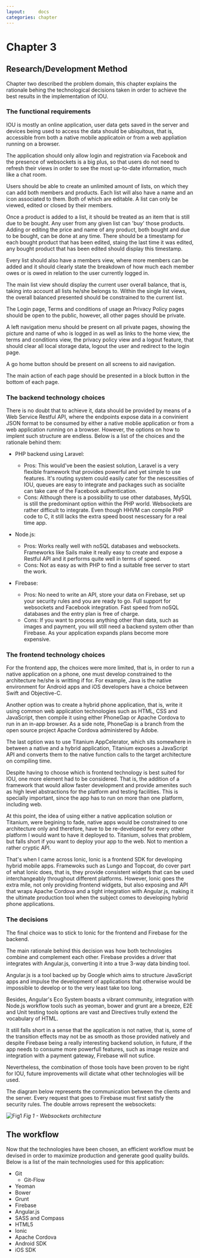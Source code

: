 ```yaml
---
layout:     docs
categories: chapter
---
```


# Chapter 3

## Research/Development Method

Chapter two described the problem domain, this chapter explains the rationale behing the technological decisions taken in order to achieve the best results in the implementation of IOU.

### The functional requirements

IOU is mostly an online application, user data gets saved in the server and devices being used to access the data should be ubiquitous, that is, accessible from both a native mobile applicatoin or from a web appliation running on a browser.

The application should only allow login and registration via Facebook and the presence of websockets is a big plus, so that users do not need to refresh their views in order to see the most up-to-date information, much like a chat room.

Users should be able to create an unlimited amount of lists, on which they can add both members and products. Each list will also have a name and an icon associated to them. Both of which are editable. A list can only be viewed, edited or closed by their members.

Once a product is added to a list, it should be treated as an item that is still due to be bought. Any user from any given list can 'buy' those products. Adding or editing the price and name of any product, both bought and due to be bought, can be done at any time. There should be a timestamp for each bought product that has been edited, staing the last time it was edited, any bought product that has been edited should display this timestamp.

Every list should also have a members view, where more members can be added and it should clearly state the breakdown of how much each member owes or is owed in relation to the user currently logged in.

The main list view should display the current user overall balance, that is, taking into account all lists he/she belongs to. Within the single list views, the overall balanced presented should be constrained to the current list.

The Login page, Terms and conditions of usage an Privacy Policy pages should be open to the public, however, all other pages should be private.

A left navigation menu should be present on all private pages, showing the picture and name of who is logged in as well as links to the home view, the terms and conditions view, the privacy policy view and a logout feature, that should clear all local storage data, logout the user and redirect to the login page.

A go home button should be present on all screens to aid navigation.

The main action of each page should be presented in a block button in the bottom of each page.

### The backend technology choices

There is no doubt that to achieve it, data should be provided by means of a Web Service Restful API, where the endpoints expose data in a convinient JSON format to be consumed by either a native moblie application or from a web application running on a browser. However, the options on how to implent such structure are endless. Below is a list of the choices and the rationale behind them:

- PHP backend using Laravel:
  - Pros: This would've been the easiest solution, Laravel is a very flexible framework that provides powerful and yet simple to use features. It's routing system could easily cater for the nescessities of IOU, queues are easy to integrate and packages such as socialite can take care of the Facebook authentication.
  - Cons: Although there is a possibility to use other databases, MySQL is still the predominant option within the PHP world. Websockets are rather difficult to integrate. Even though HHVM can compile PHP code to C, it still lacks the extra speed boost nescessary for a real time app.

- Node.js:
  - Pros: Works really well with noSQL databases and websockets. Frameworks like Sails make it really easy to create and expose a Restful API and it performs quite well in terms of speed.
  - Cons: Not as easy as with PHP to find a suitable free server to start the work.

- Firebase:
  - Pros: No need to write an API, store your data on Firebase, set up your security rules and you are ready to go. Full support for websockets and Facebook integration. Fast speed from noSQL databases and the entry plan is free of charge.
  - Cons: If you want to process anything other than data, such as images and payment, you will still need a backend system other than Firebase. As your application expands plans become more expensive.


### The frontend technology choices

For the frontend app, the choices were more limited, that is, in order to run a native application on a phone, one must develop constrained to the architecture he/she is writting if for. For example, Java is the native environment for Android apps and iOS developers have a choice between Swift and Objective-C.

Another option was to create a hybrid phone application, that is, write it using common web application technologies such as HTML, CSS and JavaScript, then compile it using either PhoneGap or Apache Cordova to run in an in-app browser. As a side note, PhoneGap is a branch from the open source project Apache Cordova administered by Adobe.

The last option was to use Titanium AppCelerator, which sits somewhere in between a native and a hybrid application, Titanium exposes a JavaScript API and converts them to the native function calls to the target architecture on compiling time.

Despite having to choose which is frontend technology is best suited for IOU, one more element had to be considered. That is, the addition of a framework that would allow faster development and provide amenites such as high level abstractions for the platform and testing facilities. This is specially important, since the app has to run on more than one platform, including web.

At this point, the idea of using either a native application solution or Titanium, were begining to fade, native apps would be constrained to one architecture only and therefore, have to be re-developed for every other platform I would want to have it deployed to. Titanium, solves that problem, but falls short if you want to deploy your app to the web. Not to mention a rather cryptic API.

That's when I came across Ionic, Ionic is a frontend SDK for developing hybrid mobile apps. Framewoks such as Lungo and Topcoat, do cover part of what Ionic does, that is, they provide consistent widgets that can be used interchangeably throughout different platforms. However, Ionic goes the extra mile, not only providing frontend widgets, but also exposing and API that wraps Apache Cordova and a tight integration with Angular.js, making it the ultimate production tool when the subject comes to developing hybrid phone applications.

### The decisions

The final choice was to stick to Ionic for the frontend and Firebase for the backend.

The main rationale behind this decision was how both technologies combine and complement each other. Firebase provides a driver that integrates with Angular.js, converting it into a true 3-way data binding tool.

Angular.js is a tool backed up by Google which aims to structure JavaScript apps and impulse the development of applications that otherwise would be impossible to develop or to the very least take too long.

Besides, Angular's Eco System boasts a vibrant community, integration with Node.js workflow tools such as yeoman, bower and grunt are a breeze, E2E and Unit testing tools options are vast and Directives trully extend the vocabulary of HTML.

It still falls short in a sense that the application is not native, that is, some of the transition effects may not be as smooth as those provided natively and despite Firebase being a really interesting backend solution, in future, if the app needs to consume more powerfull features, such as image resize and integration with a payment gateway, Firebase will not sufice.

Nevertheless, the combination of those tools have been proven to be right for IOU, future improvements will dictate what other technologies will be used.

The diagram below represents the communication between the clients and the server. Every request that goes to Firebase must first satisfy the security rules. The double arrows represent the websockets:

![Fig1](/img/sockets.png)
_Fig 1 - Websockets architecture_

## The workflow

Now that the technologies have been chosen, an efficient workflow must be devised in order to maximize production and generate good quality builds. Below is a list of the main technologies used for this application:

- Git
  - Git-Flow
- Yeoman
- Bower
- Grunt
- Firebase
- Angular.js
- SASS and Compass
- HTML5
- Ionic
- Apache Cordova
- Android SDK
- iOS SDK 
